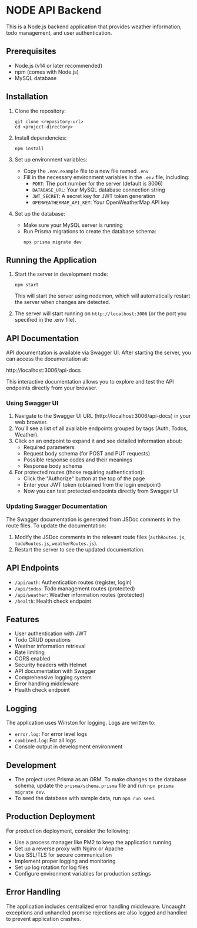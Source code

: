 # NODE API Backend

This is a Node.js backend application that provides weather information, todo management, and user authentication.

## Prerequisites

- Node.js (v14 or later recommended)
- npm (comes with Node.js)
- MySQL database

## Installation

1. Clone the repository:
   ```
   git clone <repository-url>
   cd <project-directory>
   ```

2. Install dependencies:
   ```
   npm install
   ```

3. Set up environment variables:
   - Copy the `.env.example` file to a new file named `.env`
   - Fill in the necessary environment variables in the `.env` file, including:
     - `PORT`: The port number for the server (default is 3006)
     - `DATABASE_URL`: Your MySQL database connection string
     - `JWT_SECRET`: A secret key for JWT token generation
     - `OPENWEATHERMAP_API_KEY`: Your OpenWeatherMap API key

4. Set up the database:
   - Make sure your MySQL server is running
   - Run Prisma migrations to create the database schema:
     ```
     npx prisma migrate dev
     ```

## Running the Application

1. Start the server in development mode:
   ```
   npm start
   ```
   This will start the server using nodemon, which will automatically restart the server when changes are detected.

2. The server will start running on `http://localhost:3006` (or the port you specified in the .env file).

## API Documentation

API documentation is available via Swagger UI. After starting the server, you can access the documentation at:

http://localhost:3006/api-docs

This interactive documentation allows you to explore and test the API endpoints directly from your browser.

### Using Swagger UI

1. Navigate to the Swagger UI URL (http://localhost:3006/api-docs) in your web browser.
2. You'll see a list of all available endpoints grouped by tags (Auth, Todos, Weather).
3. Click on an endpoint to expand it and see detailed information about:
   - Required parameters
   - Request body schema (for POST and PUT requests)
   - Possible response codes and their meanings
   - Response body schema
4. For protected routes (those requiring authentication):
   - Click the "Authorize" button at the top of the page
   - Enter your JWT token (obtained from the login endpoint)
   - Now you can test protected endpoints directly from Swagger UI

### Updating Swagger Documentation

The Swagger documentation is generated from JSDoc comments in the route files. To update the documentation:

1. Modify the JSDoc comments in the relevant route files (`authRoutes.js`, `todoRoutes.js`, `weatherRoutes.js`).
2. Restart the server to see the updated documentation.

## API Endpoints

- `/api/auth`: Authentication routes (register, login)
- `/api/todos`: Todo management routes (protected)
- `/api/weather`: Weather information routes (protected)
- `/health`: Health check endpoint

## Features

- User authentication with JWT
- Todo CRUD operations
- Weather information retrieval
- Rate limiting
- CORS enabled
- Security headers with Helmet
- API documentation with Swagger
- Comprehensive logging system
- Error handling middleware
- Health check endpoint

## Logging

The application uses Winston for logging. Logs are written to:
- `error.log`: For error level logs
- `combined.log`: For all logs
- Console output in development environment

## Development

- The project uses Prisma as an ORM. To make changes to the database schema, update the `prisma/schema.prisma` file and run `npx prisma migrate dev`.
- To seed the database with sample data, run `npm run seed`.

## Production Deployment

For production deployment, consider the following:

- Use a process manager like PM2 to keep the application running
- Set up a reverse proxy with Nginx or Apache
- Use SSL/TLS for secure communication
- Implement proper logging and monitoring
- Set up log rotation for log files
- Configure environment variables for production settings

## Error Handling

The application includes centralized error handling middleware. Uncaught exceptions and unhandled promise rejections are also logged and handled to prevent application crashes.
